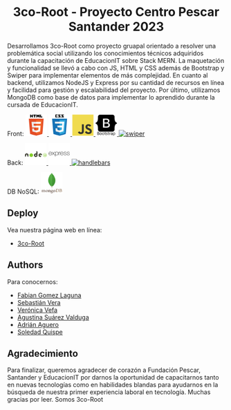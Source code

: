 <h1 align="center"> 3co-Root - Proyecto Centro Pescar Santander 2023 </h1>
Desarrollamos 3co-Root como proyecto gruapal orientado a resolver una problemática social utilizando los conocimientos técnicos adquiridos durante la capacitación de
EducacionIT sobre Stack MERN. La maquetación y funcionalidad se llevó a cabo con JS, HTML y CSS además de Bootstrap y Swiper para implementar elementos de más complejidad.
En cuanto al backend, utilizamos NodeJS y Express por su cantidad de recursos en línea y facilidad para gestión y escalabilidad del proyecto. 
Por último, utilizamos MongoDB como base de datos para implementar lo aprendido durante la cursada de EducacionIT.

<!-- Front -->
<p align="left">Front: 
  <a href="https://www.w3schools.com/html/" target="_blank" rel="noreferrer">
    <img src="https://raw.githubusercontent.com/devicons/devicon/master/icons/html5/html5-original-wordmark.svg" alt="html5" width="50" height="50"/>
  </a>
  <a href="https://www.w3schools.com/css/" target="_blank" rel="noreferrer">
    <img src="https://raw.githubusercontent.com/devicons/devicon/master/icons/css3/css3-original-wordmark.svg" alt="css3" width="50" height="50"/>
  </a>
  <a href="https://developer.mozilla.org/en-US/docs/Web/JavaScript" target="_blank" rel="noreferrer">
    <img src="https://raw.githubusercontent.com/devicons/devicon/master/icons/javascript/javascript-original.svg" alt="javascript" width="50" height="50"/>
  </a>
  <a href="https://getbootstrap.com/" target="_blank" rel="noreferrer">
    <img src="https://raw.githubusercontent.com/devicons/devicon/master/icons/bootstrap/bootstrap-plain-wordmark.svg" alt="bootstrap" width="50" height="50"/>
  </a>
  <a href="https://swiperjs.com/" target="_blank" rel="noreferrer">
    <img src="https://swiperjs.com/swiper-bundle.min.css" alt="swiper" width="50" height="50"/>
  </a>
</p>

<!-- Back -->
<p align="left">Back: 
  <a href="https://nodejs.org/" target="_blank" rel="noreferrer">
    <img src="https://raw.githubusercontent.com/devicons/devicon/master/icons/nodejs/nodejs-original-wordmark.svg" alt="nodejs" width="50" height="50"/>
  </a>
  <a href="https://expressjs.com/" target="_blank" rel="noreferrer">
    <img src="https://raw.githubusercontent.com/devicons/devicon/master/icons/express/express-original-wordmark.svg" alt="express" width="50" height="50"/>
  </a>
  <a href="https://handlebarsjs.com/" target="_blank" rel="noreferrer">
    <img src="https://handlebarsjs.com/images/handlebars_logo.png" alt="handlebars" width="50" height="50"/>
  </a>
</p>

<!-- Base de datos -->
<p align="left">DB NoSQL: 
  <a href="https://www.mongodb.com/" target="_blank" rel="noreferrer">
    <img src="https://raw.githubusercontent.com/devicons/devicon/master/icons/mongodb/mongodb-original-wordmark.svg" alt="mongodb" width="50" height="50"/>
  </a>
</p>

## Deploy
Vea nuestra página web en línea:
- [3co-Root](https://deploy-eco-root.onrender.com/)

## Authors
Para conocernos:
- [Fabian Gomez Laguna](https://www.linkedin.com/in/fabianejgl/)
- [Sebastián Vera](https://www.linkedin.com/in/sebastian-vera-benitez/)
- [Verónica Vefa](https://www.linkedin.com/in/veronica-pilar-vega/)
- [Agustina Suárez Valduga](https://www.linkedin.com/in/agustinasuarezvalduga/)
- [Adrián Aguero](https://www.linkedin.com/in/adri%C3%A1n-ag%C3%BCero/)
- [Soledad Quispe](https://www.linkedin.com/in/soledadquispe/)

## Agradecimiento
Para finalizar, queremos agradecer de corazón a Fundación Pescar, Santander y EducacionIT por darnos la oportunidad de capacitarnos tanto en nuevas tecnologías como en habilidades blandas para ayudarnos en la búsqueda de nuestra primer experiencia laboral en tecnología. Muchas gracias por leer.
Somos 3co-Root
